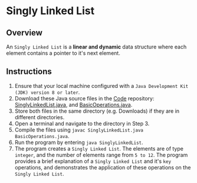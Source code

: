 # Singly Linked List

## Overview
An `Singly Linked List` is a **linear and dynamic** data structure where each element contains a pointer to it's next element.

## Instructions
1. Ensure that your local machine configured with a `Java Development Kit (JDK) version 8 or later`.
2. Download these Java source files in the [Code](https://github.com/shumarb/code/tree/main) repository: [SinglyLinkedList.java](https://github.com/shumarb/code/tree/main/data-structures/SinglyLinkedList.java), and [BasicOperations.java](https://github.com/shumarb/code/tree/main/support/BasicOperations.java).
3. Store both files in the same directory (e.g. Downloads) if they are in different directories.
4. Open a terminal and navigate to the directory in Step 3.
5. Compile the files using `javac SinglyLinkedList.java BasicOperations.java`.
6. Run the program by entering `java SinglyLinkedList`.
7. The program creates a `Singly Linked List`. The elements are of type `integer`, and the number of elements range from `5 to 12`. The program provides a brief explanation of a `Singly Linked List` and it's `key` operations, and demonstrates the application of these operations on the `Singly Linked List`.
